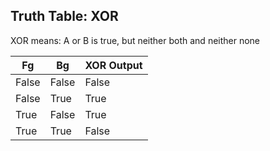 

## Truth Table: XOR


XOR means: A or B is true, but neither both and neither none

| Fg    | Bg    | XOR Output |
| ----- | ----- | ---------- |
| False | False | False      |
| False | True  | True       |
| True  | False | True       |
| True  | True  | False      |

